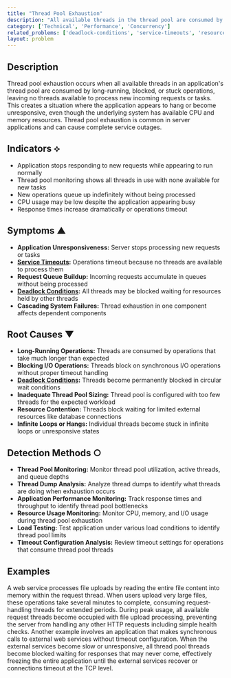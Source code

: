 ```yaml
---
title: "Thread Pool Exhaustion"
description: "All available threads in the thread pool are consumed by long-running or blocked operations, preventing new tasks from being processed."
category: ['Technical', 'Performance', 'Concurrency']
related_problems: ['deadlock-conditions', 'service-timeouts', 'resource-contention']
layout: problem
---
```


## Description

Thread pool exhaustion occurs when all available threads in an application's thread pool are consumed by long-running, blocked, or stuck operations, leaving no threads available to process new incoming requests or tasks. This creates a situation where the application appears to hang or become unresponsive, even though the underlying system has available CPU and memory resources. Thread pool exhaustion is common in server applications and can cause complete service outages.

## Indicators ⟡

- Application stops responding to new requests while appearing to run normally
- Thread pool monitoring shows all threads in use with none available for new tasks
- New operations queue up indefinitely without being processed
- CPU usage may be low despite the application appearing busy
- Response times increase dramatically or operations timeout

## Symptoms ▲

- **Application Unresponsiveness:** Server stops processing new requests or tasks
- **[Service Timeouts](service-timeouts.md):** Operations timeout because no threads are available to process them
- **Request Queue Buildup:** Incoming requests accumulate in queues without being processed
- **[Deadlock Conditions](deadlock-conditions.md):** All threads may be blocked waiting for resources held by other threads
- **Cascading System Failures:** Thread exhaustion in one component affects dependent components

## Root Causes ▼

- **Long-Running Operations:** Threads are consumed by operations that take much longer than expected
- **Blocking I/O Operations:** Threads block on synchronous I/O operations without proper timeout handling
- **[Deadlock Conditions](deadlock-conditions.md):** Threads become permanently blocked in circular wait conditions
- **Inadequate Thread Pool Sizing:** Thread pool is configured with too few threads for the expected workload
- **Resource Contention:** Threads block waiting for limited external resources like database connections
- **Infinite Loops or Hangs:** Individual threads become stuck in infinite loops or unresponsive states

## Detection Methods ○

- **Thread Pool Monitoring:** Monitor thread pool utilization, active threads, and queue depths
- **Thread Dump Analysis:** Analyze thread dumps to identify what threads are doing when exhaustion occurs
- **Application Performance Monitoring:** Track response times and throughput to identify thread pool bottlenecks
- **Resource Usage Monitoring:** Monitor CPU, memory, and I/O usage during thread pool exhaustion
- **Load Testing:** Test application under various load conditions to identify thread pool limits
- **Timeout Configuration Analysis:** Review timeout settings for operations that consume thread pool threads

## Examples

A web service processes file uploads by reading the entire file content into memory within the request thread. When users upload very large files, these operations take several minutes to complete, consuming request-handling threads for extended periods. During peak usage, all available request threads become occupied with file upload processing, preventing the server from handling any other HTTP requests including simple health checks. Another example involves an application that makes synchronous calls to external web services without timeout configuration. When the external services become slow or unresponsive, all thread pool threads become blocked waiting for responses that may never come, effectively freezing the entire application until the external services recover or connections timeout at the TCP level.